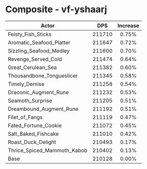 # Composite - vf-yshaarj
| Actor | DPS | Increase |
|---|:---:|:---:|
|Feisty_Fish_Sticks|211710|0.75%|
|Aromatic_Seafood_Platter|211647|0.72%|
|Sizzling_Seafood_Medley|211600|0.70%|
|Revenge_Served_Cold|211474|0.64%|
|Great_Cerulean_Sea|211382|0.60%|
|Thousandbone_Tongueslicer|211345|0.58%|
|Timely_Demise|211258|0.54%|
|Draconic_Augment_Rune|211232|0.53%|
|Seamoth_Surprise|211205|0.51%|
|Dreambound_Augment_Rune|211192|0.51%|
|Filet_of_Fangs|211119|0.47%|
|Fated_Fortune_Cookie|211072|0.45%|
|Salt_Baked_Fishcake|211010|0.42%|
|Roast_Duck_Delight|210493|0.17%|
|Thrice_Spiced_Mammoth_Kabob|210402|0.13%|
|Base|210128|0.00%|
